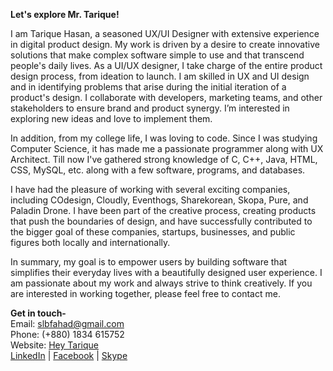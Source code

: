 <b>Let's explore Mr. Tarique!</b>

I am Tarique Hasan, a seasoned UX/UI Designer with extensive experience in digital product design. My work is driven by a desire to create innovative solutions that make complex software simple to use and that transcend people's daily lives. As a UI/UX designer, I take charge of the entire product design process, from ideation to launch. I am skilled in UX and UI design and in identifying problems that arise during the initial iteration of a product's design. I collaborate with developers, marketing teams, and other stakeholders to ensure brand and product synergy. I’m interested in exploring new ideas and love to implement them.

In addition, from my college life, I was loving to code. Since I was studying Computer Science, it has made me a passionate programmer along with UX Architect. Till now I've gathered strong knowledge of C, C++, Java, HTML, CSS,  MySQL, etc. along with a few software, programs, and databases.

I have had the pleasure of working with several exciting companies, including COdesign, Cloudly, Eventhogs, Sharekorean, Skopa, Pure, and Paladin Drone. I have been part of the creative process, creating products that push the boundaries of design, and have successfully contributed to the bigger goal of these companies, startups, businesses, and public figures both locally and internationally.

In summary, my goal is to empower users by building software that simplifies their everyday lives with a beautifully designed user experience. I am passionate about my work and always strive to think creatively. If you are interested in working together, please feel free to contact me.

<b>Get in touch-</b>
<br>
Email: slbfahad@gmail.com
<br>
Phone: (+880) 1834 615752
<br>
Website: <a href="[heytarique.com](https://heytarique.com/)">Hey Tarique</a>
<br>
<a href="www.linkedin.com/in/slbfahad/">LinkedIn</a> | <a href="https://www.facebook.com/slbfahad/">Facebook</a> | <a href="https://join.skype.com/invite/qngmcWOlm7sW">Skype</a>

<!---
slbfahad/slbfahad is a ✨ special ✨ repository because its `README.md` (this file) appears on your GitHub profile.
You can click the Preview link to take a look at your changes.
--->
